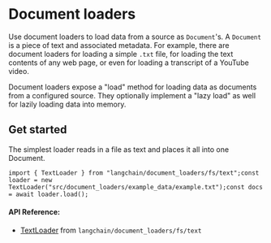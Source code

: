 Document loaders
================

Use document loaders to load data from a source as `Document`'s. A `Document` is a piece of text and associated metadata. For example, there are document loaders for loading a simple `.txt` file, for loading the text contents of any web page, or even for loading a transcript of a YouTube video.

Document loaders expose a "load" method for loading data as documents from a configured source. They optionally implement a "lazy load" as well for lazily loading data into memory.

Get started[​](#get-started "Direct link to Get started")
---------------------------------------------------------

The simplest loader reads in a file as text and places it all into one Document.

    import { TextLoader } from "langchain/document_loaders/fs/text";const loader = new TextLoader("src/document_loaders/example_data/example.txt");const docs = await loader.load();

#### API Reference:

*   [TextLoader](/docs/api/document_loaders_fs_text/classes/TextLoader) from `langchain/document_loaders/fs/text`